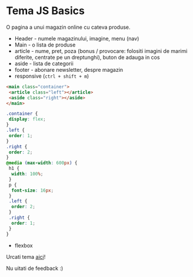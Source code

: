 # Tema JS Basics

O pagina a unui magazin online cu cateva produse.

* Header - numele magazinului, imagine, menu \(nav\)
* Main - o lista de produse
* article - nume, pret, poza \(bonus / provocare: folositi imagini de marimi diferite, centrate pe un dreptunghi\), buton de adauga in cos
* aside - lista de categorii
* footer - abonare newsletter, despre magazin
* responsive \(`ctrl + shift + m`\)

```html
<main class="container">
 <article class="left"></article>
 <aside class="right"></aside>
</main>
```

```css
.container {
 display: flex;
}
.left {
 order: 1;
}
.right {
 order: 2;
}
@media (max-width: 600px) {
 h1 {
  width: 100%;
 }
 p {
  font-size: 16px;
 }
 .left {
  order: 2;
 }
 .right {
  order: 1;
 }
}
```

* flexbox

Urcati tema [aici](https://www.dropbox.com/request/Ewuj7NLBVJiTQk5Ig56C)!

Nu uitati de feedback :\)

